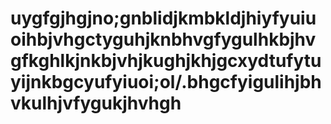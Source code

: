 # uygfgjhgjno;gnblidjkmbkldjhiyfyuiuoihbjvhgctyguhjknbhvgfygulhkbjhvgfkghlkjnkbjvhjkughjkhjgcxydtufytuyijnkbgcyufyiuoi;ol/.bhgcfyigulihjbhvkulhjvfygukjhvhgh
